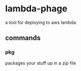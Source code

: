 # lambda-phage
a tool for deploying to aws lambda

## commands

### pkg

packages your stuff up in a zip file
